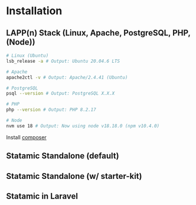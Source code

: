 # Installation

## LAPP(n) Stack (Linux, Apache, PostgreSQL, PHP, (Node))

```bash
# Linux (Ubuntu)
lsb_release -a # Output: Ubuntu 20.04.6 LTS

# Apache
apache2ctl -v # Output: Apache/2.4.41 (Ubuntu)

# PostgreSQL
psql --version # Output: PostgreSQL X.X.X

# PHP
php --version # Output: PHP 8.2.17

# Node
nvm use 18 # Output: Now using node v18.18.0 (npm v10.4.0)
```

Install [composer](https://getcomposer.org/)

## Statamic Standalone (default)


## Statamic Standalone (w/ starter-kit)

## Statamic in Laravel 